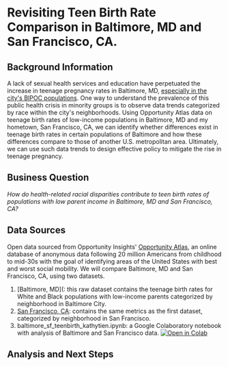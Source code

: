 # Revisiting Teen Birth Rate Comparison in Baltimore, MD and San Francisco, CA. 
## Background Information 
A lack of sexual health services and education have perpetuated the increase in teenage pregnancy rates in Baltimore, MD, [especially in the city's BIPOC populations](https://health.baltimorecity.gov/node/170). One way to understand the prevalence of this public health crisis in minority groups is to observe data trends categorized by race within the city's neighborhoods. Using Opportunity Atlas data on teenage birth rates of low-income populations in Baltimore, MD and my hometown, San Francisco, CA, we can identify whether differences exist in teenage birth rates in certain populations of Baltimore and how these differences compare to those of another U.S. metropolitan area. Ultimately, we can use such data trends to design effective policy to mitigate the rise in teenage pregnancy. 
## Business Question 
_How do health-related racial disparities contribute to teen birth rates of populations with low parent income in Baltimore, MD and San Francisco, CA?_
## Data Sources
Open data sourced from Opportunity Insights' [Opportunity Atlas](https://opportunityinsights.org/data/?geographic_level=0&topic=0&paper_id=1652#resource-listing), an online database of anonymous data following 20 million Americans from childhood to mid-30s with the goal of identifying areas of the United States with best and worst social mobility. We will compare Baltimore, MD and San Francisco, CA, using two datasets.
1. [Baltimore, MD](: this raw dataset contains the teenage birth rates for White and Black populations with low-income parents categorized by neighborhood in Baltimore City. 
1. [San Francisco, CA](sf-data.xlsx): contains the same metrics as the first dataset, categorized by neighborhood in San Francisco. 
1. baltimore_sf_teenbirth_kathytien.ipynb: a Google Colaboratory notebook with analysis of Baltimore and San Francisco data. [![Open in Colab](https://colab.research.google.com/assets/colab-badge.svg)](https://colab.research.google.com/drive/1GX7iNPCCsjkClFRIeE0Mq4gzh6z7852N?usp=sharing)

## Analysis and Next Steps 
